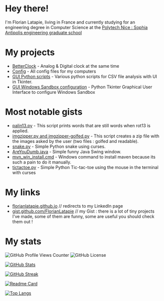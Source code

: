 # Hey there!

I'm Florian Latapie, living in France and currently studying for an engineering degree in Computer Science at the [Polytech Nice : Sophia Antipolis engineering graduate school][Polytech]

# My projects 
- [BetterClock][BetterClock] - Analog & Digital clock at the same time
- [Config][Config] - All config files for my computers
- [GUI Python scripts][gui-python-scripts] - Various python scripts for CSV file analysis with UI in Tkinter.
- [GUI Windows Sandbox configuration][GUI-Windows-Sandbox-configuration] - Python Tkinter Graphical User Interface to configure Windows Sandbox

# Most notable gists 
- [palin13.py][palin13] - This script prints words that are still words when rot13 is applied.
- [imgzipper.py and imgzipper-golfed.py][imgzipper] - This script creates a zip file with the images asked by the user (two files : golfed and readable).
- [snake.py][snake] - Simple Python snake using curses.
- [AreYouDumb.java][AreYouDumb] - Simple funny Java Swing window.
- [mvn_win_install.cmd][mvn_win_install] - Windows command to install maven because its such a pain to do it manually.
- [tictactoe.py][tictactoe] - Simple Python Tic-tac-toe using the mouse in the terminal with curses

# My links 
- [florianlatapie.github.io][github.io]         // redirects to my LinkedIn page
- [gist.github.com/FlorianLatapie][gist github] // my Gist : there is a lot of tiny projects I've made, some of them are funny, some are useful you should check them out !

# My stats
![GitHub Profile Views Counter](https://komarev.com/ghpvc/?username=FlorianLatapie)
![GitHub License](https://img.shields.io/github/license/FlorianLatapie/FlorianLatapie)

[![GitHub Stats][GitHub Stats]](https://github.com/anuraghazra/github-readme-stats)

[![GitHub Streak][Github Streak]](https://git.io/streak-stats)

[![Readme Card][Readme Card]](https://github.com/anuraghazra/github-readme-stats)

[![Top Langs][Top Langs]](https://github.com/anuraghazra/github-readme-stats)

<!-- Sources -->
<!-- Misc. -->
[Java logo]: https://raw.githubusercontent.com/devicons/devicon/v2.15.1/icons/java/java-original.svg?size=80
[Polytech]: https://polytech.univ-cotedazur.fr/

<!-- Projects links-->
[BetterClock]: https://github.com/FlorianLatapie/BetterClock
[Config]: https://github.com/FlorianLatapie/Config
[gui-python-scripts]: https://github.com/FlorianLatapie/gui-python-
[GUI-Windows-Sandbox-configuration]: https://github.com/FlorianLatapie/GUI-Windows-Sandbox-configuration

<!-- Gists links -->
[palin13]: https://gist.github.com/FlorianLatapie/dcbfc6a26423162c2fef6886a3501684
[imgzipper]: https://gist.github.com/FlorianLatapie/60785afb8cd25b8767e14832d19679eb
[snake]: https://gist.github.com/FlorianLatapie/3f67869fc97fa5c76b86fac4fce9500b
[AreYouDumb]: https://gist.github.com/FlorianLatapie/e56b7ccb152d8851c8944339a60de1ca
[mvn_win_install]: https://gist.github.com/FlorianLatapie/3c3125a2a371dc08991313401f04db65
[tictactoe]: https://gist.github.com/FlorianLatapie/c6d81b0351fe88a60e8b1502eeef1152

<!-- My links -->
[github.io]: https://florianlatapie.github.io/
[gist github]: https://gist.github.com/FlorianLatapie

<!-- Stats -->
[GitHub Stats]: https://github-readme-stats.vercel.app/api?username=FlorianLatapie&count_private=true&show_icons=true 
[GitHub Streak]: https://github-readme-streak-stats.herokuapp.com/?user=florianlatapie&date_format=j%2Fn%5B%2FY%5D
[Readme Card]: https://github-readme-stats.vercel.app/api/pin/?username=florianlatapie&repo=florianlatapie&show_owner=true
[Top Langs]: https://github-readme-stats.vercel.app/api/top-langs/?username=FlorianLatapie
